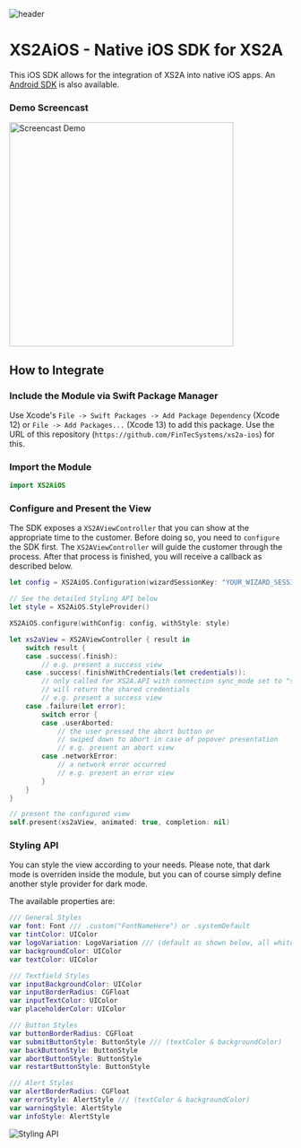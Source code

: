 ![header](https://fintecsystems.com/iOS_SDK_Header.jpg)
# XS2AiOS - Native iOS SDK for XS2A

This iOS SDK allows for the integration of XS2A into native iOS apps.
An [Android SDK](https://github.com/FinTecSystems/xs2a-android) is also available.


### Demo Screencast
<img src="https://fintecsystems.com/ios_sdk_testbank_screencast.webp" alt="Screencast Demo" height="400"/>

## How to Integrate

### Include the Module via Swift Package Manager
Use Xcode's `File -> Swift Packages -> Add Package Dependency` (Xcode 12) or `File -> Add Packages...` (Xcode 13) to add this package.
Use the URL of this repository (`https://github.com/FinTecSystems/xs2a-ios`) for this.

### Import the Module
```swift
import XS2AiOS
```

### Configure and Present the View
The SDK exposes a `XS2AViewController` that you can show at the appropriate time to the customer.
Before doing so, you need to `configure` the SDK first.
The `XS2AViewController` will guide the customer through the process. After that process is finished, you will receive a callback as described below.

```swift
let config = XS2AiOS.Configuration(wizardSessionKey: "YOUR_WIZARD_SESSION_KEY")

// See the detailed Styling API below
let style = XS2AiOS.StyleProvider()

XS2AiOS.configure(withConfig: config, withStyle: style)

let xs2aView = XS2AViewController { result in
	switch result {
	case .success(.finish):
		// e.g. present a success view
	case .success(.finishWithCredentials(let credentials)):
		// only called for XS2A.API with connection sync_mode set to "shared"
		// will return the shared credentials
		// e.g. present a success view
	case .failure(let error):
		switch error {
		case .userAborted:
			// the user pressed the abort button or
			// swiped down to abort in case of popover presentation
			// e.g. present an abort view
		case .networkError:
			// a network error occurred
			// e.g. present an error view
		}
	}
}

// present the configured view
self.present(xs2aView, animated: true, completion: nil)
```

### Styling API

You can style the view according to your needs. Please note, that dark mode is overriden inside the module, but you can of course simply define another style provider for dark mode.

The available properties are:

```swift
/// General Styles
var font: Font /// .custom("FontNameHere") or .systemDefault
var tintColor: UIColor
var logoVariation: LogoVariation /// (default as shown below, all white or all black)
var backgroundColor: UIColor
var textColor: UIColor

/// Textfield Styles
var inputBackgroundColor: UIColor
var inputBorderRadius: CGFloat
var inputTextColor: UIColor
var placeholderColor: UIColor

/// Button Styles
var buttonBorderRadius: CGFloat
var submitButtonStyle: ButtonStyle /// (textColor & backgroundColor)
var backButtonStyle: ButtonStyle
var abortButtonStyle: ButtonStyle
var restartButtonStyle: ButtonStyle

/// Alert Styles
var alertBorderRadius: CGFloat
var errorStyle: AlertStyle /// (textColor & backgroundColor)
var warningStyle: AlertStyle
var infoStyle: AlertStyle

```
![Styling API](https://fintecsystems.com/StylingAPI.png)
